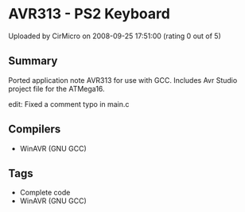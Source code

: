 # AVR313 - PS2 Keyboard

Uploaded by CirMicro on 2008-09-25 17:51:00 (rating 0 out of 5)

## Summary

Ported application note AVR313 for use with GCC. Includes Avr Studio project file for the ATMega16. 


edit: Fixed a comment typo in main.c

## Compilers

- WinAVR (GNU GCC)

## Tags

- Complete code
- WinAVR (GNU GCC)
